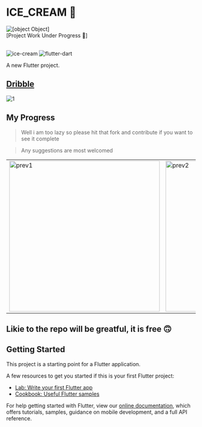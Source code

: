 # ICE_CREAM 🍦
![[object Object]](https://socialify.git.ci/Lakhankumawat/Ice-cream-flutter-app-ui/image?font=Raleway&language=1&logo=https%3A%2F%2Fmedia.giphy.com%2Fmedia%2FXKp2PdEhHvGWQ%2Fgiphy.gif&name=1&owner=1&pattern=Charlie%20Brown&stargazers=1&theme=Dark)
<br>
[Project Work Under Progress 🙂]
<br><br>

![ice-cream](https://user-images.githubusercontent.com/55774240/144241310-93db7d84-df90-40e5-9b1f-f380cff5f171.png)
![flutter-dart](https://user-images.githubusercontent.com/55774240/144241316-493e3e96-b3dc-4477-81be-bf78fa170f2e.png)

A new Flutter project.
## [Dribble](https://dribbble.com/shots/12207071-Popsicle-Online-food-delivery)
![1](https://user-images.githubusercontent.com/55774240/144241381-90735197-b417-48f8-b6a5-a078e2deec60.png)

## My Progress 

> Well i am too lazy so please hit that fork and contribute if you want to see it complete 

> Any suggestions are most welcomed

<table>
  <tr>
    <td>
      <img width="400" src="https://user-images.githubusercontent.com/55774240/145999421-a9cf8258-af67-4f17-bfe0-f19eb4a68b6c.jpg" alt="prev1">
    </td>
    <td>
      <img width="400" src="https://user-images.githubusercontent.com/55774240/146145622-6b88e89b-bbe3-4dd2-898e-5f4c0ee335ea.jpg" alt="prev2">
    </td>
    <td>
       <img width="400" src="https://user-images.githubusercontent.com/55774240/146145633-d2fbbca8-927d-47f8-b61d-d8fdc69af760.jpg" alt="prev3">
    </td>
  </tr>
</table>



## Likie to the repo will be greatful, it is free 🙃

## Getting Started

This project is a starting point for a Flutter application.

A few resources to get you started if this is your first Flutter project:

- [Lab: Write your first Flutter app](https://flutter.dev/docs/get-started/codelab)
- [Cookbook: Useful Flutter samples](https://flutter.dev/docs/cookbook)

For help getting started with Flutter, view our
[online documentation](https://flutter.dev/docs), which offers tutorials,
samples, guidance on mobile development, and a full API reference.
